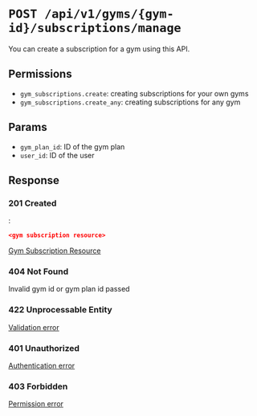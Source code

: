 # `POST /api/v1/gyms/{gym-id}/subscriptions/manage`
You can create a subscription for a gym using this API.


## Permissions

- `gym_subscriptions.create`: creating subscriptions for your own gyms
- `gym_subscriptions.create_any`: creating subscriptions for any gym

## Params

- `gym_plan_id`: ID of the gym plan
- `user_id`: ID of the user

## Response

### 201 Created
:
```json
<gym subscription resource>
```

[Gym Subscription Resource](../../../resources/gym_subscription.md)

### 404 Not Found
 Invalid gym id or gym plan id passed

### 422 Unprocessable Entity
[Validation error](../../../validation-errors.md)

### 401 Unauthorized
[Authentication error](../../../authentication-errors.md)

### 403 Forbidden
[Permission error](../../../permission-errors.md)
